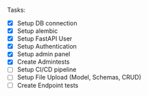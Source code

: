 Tasks:
- [x] Setup DB connection
- [x] Setup alembic
- [x] Setup FastAPI User
- [x] Setup Authentication
- [X] Setup admin panel
- [x] Create Admintests
- [ ] Setup CI/CD pipeline
- [ ] Setup File Upload (Model, Schemas, CRUD)
- [ ] Create Endpoint tests
